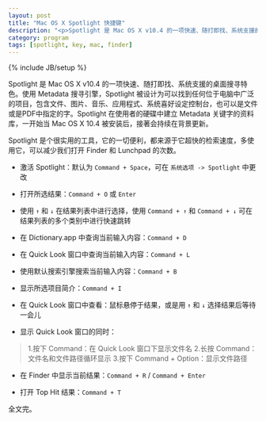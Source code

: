 ```yaml
---
layout: post
title: "Mac OS X Spotlight 快捷键"
description: "<p>Spotlight 是 Mac OS X v10.4 的一项快速、随打即找、系统支援的桌面搜寻特色。使用 Metadata 搜寻引擎，Spotlight 被设计为可以找到任何位于电脑中广泛的项目，包含文件、图片、音乐、应用程式、系统喜好设定控制台，也可以是文件或是PDF中指定的字。Spotlight 在使用者的硬碟中建立 Metadata 关键字的资料库，一开始当 Mac OS X 10.4 被安装后，接著会持续在背景更新。</p><p>Spotlight 是个很实用的工具，它的一切便利，都来源于它超快的检索速度，多使用它，可以减少我们打开 Finder 和 Lunchpad 的次数。</p>"
category: program
tags: [spotlight, key, mac, finder]
---
```

{% include JB/setup %}


Spotlight 是 Mac OS X v10.4 的一项快速、随打即找、系统支援的桌面搜寻特色。使用 Metadata 搜寻引擎，Spotlight 被设计为可以找到任何位于电脑中广泛的项目，包含文件、图片、音乐、应用程式、系统喜好设定控制台，也可以是文件或是PDF中指定的字。Spotlight 在使用者的硬碟中建立 Metadata 关键字的资料库，一开始当 Mac OS X 10.4 被安装后，接著会持续在背景更新。


Spotlight 是个很实用的工具，它的一切便利，都来源于它超快的检索速度，多使用它，可以减少我们打开 Finder 和 Lunchpad 的次数。

* 激活 Spotlight：默认为 `Command + Space`，可在 `系统选项 -> Spotlight` 中更改

* 打开所选结果：`Command + O` 或 `Enter`

* 使用 `↑` 和 `↓` 在结果列表中进行选择，使用 `Command + ↑` 和 `Command + ↓` 可在结果列表的多个类别中进行快速跳转

* 在 Dictionary.app 中查询当前输入内容：`Command + D`

* 在 Quick Look 窗口中查询当前输入内容：`Command + L`

* 使用默认搜索引擎搜索当前输入内容：`Command + B`

* 显示所选项目简介：`Command + I`

* 在 Quick Look 窗口中查看：鼠标悬停于结果，或是用 `↑` 和 `↓` 选择结果后等待一会儿

* 显示 Quick Look 窗口的同时：

>1.按下 Command：在 Quick Look 窗口下显示文件名
>2.长按 Command：文件名和文件路径循环显示
>3.按下 Command + Option：显示文件路径

* 在 Finder 中显示当前结果：`Command + R` / `Command + Enter`

* 打开 Top Hit 结果：`Command + T`

全文完。








